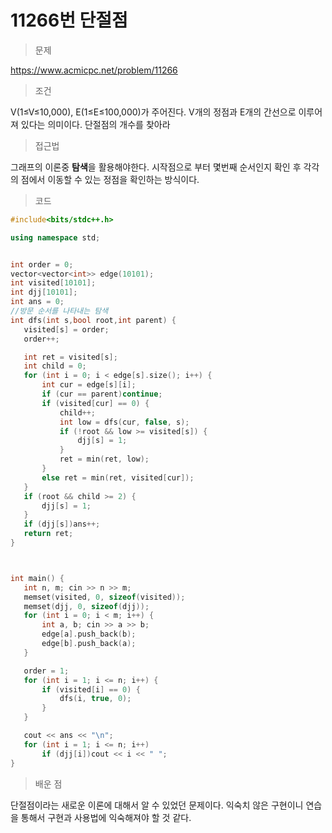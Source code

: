 # 11266번 단절점

> 문제

https://www.acmicpc.net/problem/11266

> 조건

 V(1≤V≤10,000), E(1≤E≤100,000)가 주어진다. V개의 정점과 E개의 간선으로 이루어져 있다는 의미이다. 단절점의 개수를 찾아라

> 접근법

그래프의 이론중 **탐색**을 활용해야한다. 시작점으로 부터 몇번째 순서인지 확인 후 각각의 점에서 이동할 수 있는 정점을 확인하는 방식이다.

> 코드

 ``` c++
#include<bits/stdc++.h>

using namespace std;


int order = 0;
vector<vector<int>> edge(10101);
int visited[10101];
int djj[10101];
int ans = 0;
//방문 순서를 나타내는 탐색
int dfs(int s,bool root,int parent) {
	visited[s] = order;
	order++;

	int ret = visited[s];
	int child = 0;
	for (int i = 0; i < edge[s].size(); i++) {
		int cur = edge[s][i];
		if (cur == parent)continue;
		if (visited[cur] == 0) {
			child++;
			int low = dfs(cur, false, s);
			if (!root && low >= visited[s]) {
				djj[s] = 1;
			}
			ret = min(ret, low);
		}
		else ret = min(ret, visited[cur]);
	}
	if (root && child >= 2) {
		djj[s] = 1;
	}
	if (djj[s])ans++;
	return ret;
}



int main() {
	int n, m; cin >> n >> m;
	memset(visited, 0, sizeof(visited));
	memset(djj, 0, sizeof(djj));
	for (int i = 0; i < m; i++) {
		int a, b; cin >> a >> b;
		edge[a].push_back(b);
		edge[b].push_back(a);
	}

	order = 1;
	for (int i = 1; i <= n; i++) {
		if (visited[i] == 0) {
			dfs(i, true, 0);
		}
	}

	cout << ans << "\n";
	for (int i = 1; i <= n; i++)
		if (djj[i])cout << i << " ";
}
```

> 배운 점

단절점이라는 새로운 이론에 대해서 알 수 있었던 문제이다. 익숙치 않은 구현이니 연습을 통해서 구현과 사용법에 익숙해져야 할 것 같다.